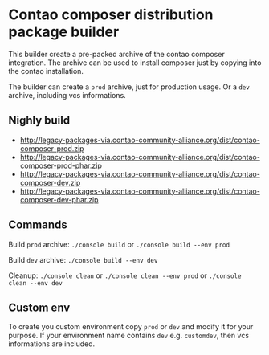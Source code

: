 Contao composer distribution package builder
============================================

This builder create a pre-packed archive of the contao composer integration.
The archive can be used to install composer just by copying into the contao installation.

The builder can create a `prod` archive, just for production usage.
Or a `dev` archive, including vcs informations.

Nighly build
------------

* http://legacy-packages-via.contao-community-alliance.org/dist/contao-composer-prod.zip
* http://legacy-packages-via.contao-community-alliance.org/dist/contao-composer-prod-phar.zip
* http://legacy-packages-via.contao-community-alliance.org/dist/contao-composer-dev.zip
* http://legacy-packages-via.contao-community-alliance.org/dist/contao-composer-dev-phar.zip

Commands
--------

Build `prod` archive: `./console build` or `./console build --env prod`

Build `dev` archive: `./console build --env dev`

Cleanup: `./console clean` or `./console clean --env prod` or `./console clean --env dev`

Custom env
----------

To create you custom environment copy `prod` or `dev` and modify it for your purpose.
If your environment name contains `dev` e.g. `customdev`, then vcs informations are included.
